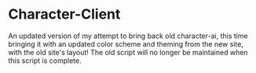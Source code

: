 # Character-Client
An updated version of my attempt to bring back old character-ai, this time bringing it with an updated color scheme and theming from the new site, with the old site's layout! The old script will no longer be maintained when this script is complete.
